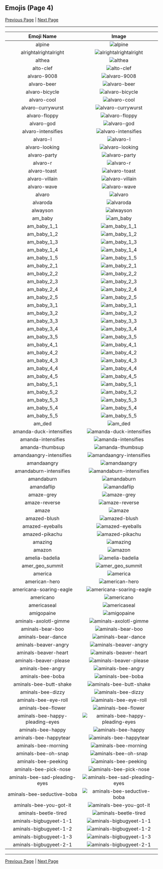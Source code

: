 
## Emojis (Page 4)

[Previous Page](/docs/hc/page-a-0003.md)
  | [Next Page](/docs/hc/page-a-0005.md)

<hr />

|Emoji Name|Image|
| :-: | :-: |
|alpine| ![alpine](/emojis/hc/alpine.png)|
|alrightalrightalright| ![alrightalrightalright](/emojis/hc/alrightalrightalright.png)|
|althea| ![althea](/emojis/hc/althea.png)|
|alto-clef| ![alto-clef](/emojis/hc/alto-clef.jpg)|
|alvaro-9008| ![alvaro-9008](/emojis/hc/alvaro-9008.jpg)|
|alvaro-beer| ![alvaro-beer](/emojis/hc/alvaro-beer.png)|
|alvaro-bicycle| ![alvaro-bicycle](/emojis/hc/alvaro-bicycle.png)|
|alvaro-cool| ![alvaro-cool](/emojis/hc/alvaro-cool.png)|
|alvaro-currywurst| ![alvaro-currywurst](/emojis/hc/alvaro-currywurst.jpg)|
|alvaro-floppy| ![alvaro-floppy](/emojis/hc/alvaro-floppy.png)|
|alvaro-god| ![alvaro-god](/emojis/hc/alvaro-god.png)|
|alvaro-intensifies| ![alvaro-intensifies](/emojis/hc/alvaro-intensifies.gif)|
|alvaro-l| ![alvaro-l](/emojis/hc/alvaro-l.png)|
|alvaro-looking| ![alvaro-looking](/emojis/hc/alvaro-looking.gif)|
|alvaro-party| ![alvaro-party](/emojis/hc/alvaro-party.jpg)|
|alvaro-r| ![alvaro-r](/emojis/hc/alvaro-r.png)|
|alvaro-toast| ![alvaro-toast](/emojis/hc/alvaro-toast.png)|
|alvaro-villain| ![alvaro-villain](/emojis/hc/alvaro-villain.gif)|
|alvaro-wave| ![alvaro-wave](/emojis/hc/alvaro-wave.png)|
|alvaro| ![alvaro](/emojis/hc/alvaro.jpg)|
|alvaroda| ![alvaroda](/emojis/hc/alvaroda.png)|
|alwayson| ![alwayson](/emojis/hc/alwayson.png)|
|am_baby| ![am_baby](/emojis/hc/am_baby.png)|
|am_baby_1_1| ![am_baby_1_1](/emojis/hc/am_baby_1_1.png)|
|am_baby_1_2| ![am_baby_1_2](/emojis/hc/am_baby_1_2.png)|
|am_baby_1_3| ![am_baby_1_3](/emojis/hc/am_baby_1_3.png)|
|am_baby_1_4| ![am_baby_1_4](/emojis/hc/am_baby_1_4.png)|
|am_baby_1_5| ![am_baby_1_5](/emojis/hc/am_baby_1_5.png)|
|am_baby_2_1| ![am_baby_2_1](/emojis/hc/am_baby_2_1.png)|
|am_baby_2_2| ![am_baby_2_2](/emojis/hc/am_baby_2_2.png)|
|am_baby_2_3| ![am_baby_2_3](/emojis/hc/am_baby_2_3.png)|
|am_baby_2_4| ![am_baby_2_4](/emojis/hc/am_baby_2_4.png)|
|am_baby_2_5| ![am_baby_2_5](/emojis/hc/am_baby_2_5.png)|
|am_baby_3_1| ![am_baby_3_1](/emojis/hc/am_baby_3_1.png)|
|am_baby_3_2| ![am_baby_3_2](/emojis/hc/am_baby_3_2.png)|
|am_baby_3_3| ![am_baby_3_3](/emojis/hc/am_baby_3_3.png)|
|am_baby_3_4| ![am_baby_3_4](/emojis/hc/am_baby_3_4.png)|
|am_baby_3_5| ![am_baby_3_5](/emojis/hc/am_baby_3_5.png)|
|am_baby_4_1| ![am_baby_4_1](/emojis/hc/am_baby_4_1.png)|
|am_baby_4_2| ![am_baby_4_2](/emojis/hc/am_baby_4_2.png)|
|am_baby_4_3| ![am_baby_4_3](/emojis/hc/am_baby_4_3.png)|
|am_baby_4_4| ![am_baby_4_4](/emojis/hc/am_baby_4_4.png)|
|am_baby_4_5| ![am_baby_4_5](/emojis/hc/am_baby_4_5.png)|
|am_baby_5_1| ![am_baby_5_1](/emojis/hc/am_baby_5_1.png)|
|am_baby_5_2| ![am_baby_5_2](/emojis/hc/am_baby_5_2.png)|
|am_baby_5_3| ![am_baby_5_3](/emojis/hc/am_baby_5_3.png)|
|am_baby_5_4| ![am_baby_5_4](/emojis/hc/am_baby_5_4.png)|
|am_baby_5_5| ![am_baby_5_5](/emojis/hc/am_baby_5_5.png)|
|am_ded| ![am_ded](/emojis/hc/am_ded.png)|
|amanda-duck-intensifies| ![amanda-duck-intensifies](/emojis/hc/amanda-duck-intensifies.gif)|
|amanda-intensifies| ![amanda-intensifies](/emojis/hc/amanda-intensifies.gif)|
|amanda-thumbsup| ![amanda-thumbsup](/emojis/hc/amanda-thumbsup.gif)|
|amandaangry-intensifies| ![amandaangry-intensifies](/emojis/hc/amandaangry-intensifies.gif)|
|amandaangry| ![amandaangry](/emojis/hc/amandaangry.gif)|
|amandaburn-intensifies| ![amandaburn-intensifies](/emojis/hc/amandaburn-intensifies.gif)|
|amandaburn| ![amandaburn](/emojis/hc/amandaburn.gif)|
|amandaflip| ![amandaflip](/emojis/hc/amandaflip.gif)|
|amaze-grey| ![amaze-grey](/emojis/hc/amaze-grey.gif)|
|amaze-reverse| ![amaze-reverse](/emojis/hc/amaze-reverse.gif)|
|amaze| ![amaze](/emojis/hc/amaze.gif)|
|amazed-blush| ![amazed-blush](/emojis/hc/amazed-blush.png)|
|amazed-eyeballs| ![amazed-eyeballs](/emojis/hc/amazed-eyeballs.png)|
|amazed-pikachu| ![amazed-pikachu](/emojis/hc/amazed-pikachu.gif)|
|amazing| ![amazing](/emojis/hc/amazing.png)|
|amazon| ![amazon](/emojis/hc/amazon.png)|
|amelia-badelia| ![amelia-badelia](/emojis/hc/amelia-badelia.png)|
|amer_geo_summit| ![amer_geo_summit](/emojis/hc/amer_geo_summit.png)|
|america| ![america](/emojis/hc/america.png)|
|american-hero| ![american-hero](/emojis/hc/american-hero.jpg)|
|americana-soaring-eagle| ![americana-soaring-eagle](/emojis/hc/americana-soaring-eagle.jpg)|
|americano| ![americano](/emojis/hc/americano.png)|
|americaseal| ![americaseal](/emojis/hc/americaseal.png)|
|amigopaine| ![amigopaine](/emojis/hc/amigopaine.png)|
|aminals-axolotl-gimme| ![aminals-axolotl-gimme](/emojis/hc/aminals-axolotl-gimme.gif)|
|aminals-bear-boo| ![aminals-bear-boo](/emojis/hc/aminals-bear-boo.png)|
|aminals-bear-dance| ![aminals-bear-dance](/emojis/hc/aminals-bear-dance.gif)|
|aminals-beaver-angry| ![aminals-beaver-angry](/emojis/hc/aminals-beaver-angry.gif)|
|aminals-beaver-heart| ![aminals-beaver-heart](/emojis/hc/aminals-beaver-heart.gif)|
|aminals-beaver-please| ![aminals-beaver-please](/emojis/hc/aminals-beaver-please.gif)|
|aminals-bee-angry| ![aminals-bee-angry](/emojis/hc/aminals-bee-angry.gif)|
|aminals-bee-boba| ![aminals-bee-boba](/emojis/hc/aminals-bee-boba.gif)|
|aminals-bee-butt-shake| ![aminals-bee-butt-shake](/emojis/hc/aminals-bee-butt-shake.gif)|
|aminals-bee-dizzy| ![aminals-bee-dizzy](/emojis/hc/aminals-bee-dizzy.gif)|
|aminals-bee-eye-roll| ![aminals-bee-eye-roll](/emojis/hc/aminals-bee-eye-roll.gif)|
|aminals-bee-flower| ![aminals-bee-flower](/emojis/hc/aminals-bee-flower.gif)|
|aminals-bee-happy-pleading-eyes| ![aminals-bee-happy-pleading-eyes](/emojis/hc/aminals-bee-happy-pleading-eyes.gif)|
|aminals-bee-happy| ![aminals-bee-happy](/emojis/hc/aminals-bee-happy.gif)|
|aminals-bee-happytear| ![aminals-bee-happytear](/emojis/hc/aminals-bee-happytear.gif)|
|aminals-bee-morning| ![aminals-bee-morning](/emojis/hc/aminals-bee-morning.gif)|
|aminals-bee-oh-snap| ![aminals-bee-oh-snap](/emojis/hc/aminals-bee-oh-snap.gif)|
|aminals-bee-peeking| ![aminals-bee-peeking](/emojis/hc/aminals-bee-peeking.gif)|
|aminals-bee-pick-nose| ![aminals-bee-pick-nose](/emojis/hc/aminals-bee-pick-nose.gif)|
|aminals-bee-sad-pleading-eyes| ![aminals-bee-sad-pleading-eyes](/emojis/hc/aminals-bee-sad-pleading-eyes.gif)|
|aminals-bee-seductive-boba| ![aminals-bee-seductive-boba](/emojis/hc/aminals-bee-seductive-boba.gif)|
|aminals-bee-you-got-it| ![aminals-bee-you-got-it](/emojis/hc/aminals-bee-you-got-it.gif)|
|aminals-beetle-tired| ![aminals-beetle-tired](/emojis/hc/aminals-beetle-tired.gif)|
|aminals-bigbugyeet-1-1| ![aminals-bigbugyeet-1-1](/emojis/hc/aminals-bigbugyeet-1-1.gif)|
|aminals-bigbugyeet-1-2| ![aminals-bigbugyeet-1-2](/emojis/hc/aminals-bigbugyeet-1-2.gif)|
|aminals-bigbugyeet-1-3| ![aminals-bigbugyeet-1-3](/emojis/hc/aminals-bigbugyeet-1-3.gif)|
|aminals-bigbugyeet-2-1| ![aminals-bigbugyeet-2-1](/emojis/hc/aminals-bigbugyeet-2-1.gif)|

<hr/>

[Previous Page](/docs/hc/page-a-0003.md)
  | [Next Page](/docs/hc/page-a-0005.md)